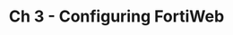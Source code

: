 ---
title: "Ch 3 - Configuring FortiWeb"
chapter: false
linkTitle: "Ch 3: Configuration"
weight: 20
---
